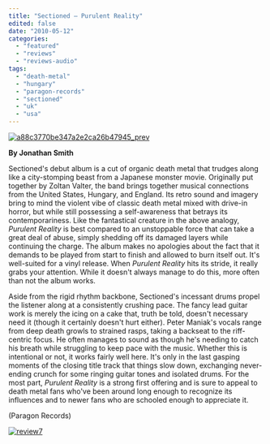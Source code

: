 ```yaml
---
title: "Sectioned – Purulent Reality"
edited: false
date: "2010-05-12"
categories:
  - "featured"
  - "reviews"
  - "reviews-audio"
tags:
  - "death-metal"
  - "hungary"
  - "paragon-records"
  - "sectioned"
  - "uk"
  - "usa"
---
```


[![a88c3770be347a2e2ca26b47945_prev](http://www.hellbound.ca/wp-content/uploads/2010/05/a88c3770be347a2e2ca26b47945_prev-300x300.jpg "a88c3770be347a2e2ca26b47945_prev")](http://www.hellbound.ca/wp-content/uploads/2010/05/a88c3770be347a2e2ca26b47945_prev.jpg)

**By Jonathan Smith**

Sectioned's debut album is a cut of organic death metal that trudges along like a city-stomping beast from a Japanese monster movie. Originally put together by Zoltan Valter, the band brings together musical connections from the United States, Hungary, and England. Its retro sound and imagery bring to mind the violent vibe of classic death metal mixed with drive-in horror, but while still possessing a self-awareness that betrays its contemporariness. Like the fantastical creature in the above analogy, _Purulent Reality_ is best compared to an unstoppable force that can take a great deal of abuse, simply shedding off its damaged layers while continuing the charge. The album makes no apologies about the fact that it demands to be played from start to finish and allowed to burn itself out. It's well-suited for a vinyl release. When _Purulent Reality_ hits its stride, it really grabs your attention. While it doesn't always manage to do this, more often than not the album works.

Aside from the rigid rhythm backbone, Sectioned's incessant drums propel the listener along at a consistently crushing pace. The fancy lead guitar work is merely the icing on a cake that, truth be told, doesn't necessary need it (though it certainly doesn't hurt either). Peter Maniak's vocals range from deep death growls to strained rasps, taking a backseat to the riff-centric focus. He often manages to sound as though he's needing to catch his breath while struggling to keep pace with the music. Whether this is intentional or not, it works fairly well here. It's only in the last gasping moments of the closing title track that things slow down, exchanging never-ending crunch for some ringing guitar tones and isolated drums. For the most part, _Purulent Reality_ is a strong first offering and is sure to appeal to death metal fans who've been around long enough to recognize its influences and to newer fans who are schooled enough to appreciate it.

(Paragon Records)

[![review7](http://www.hellbound.ca/wp-content/uploads/2009/08/review7.png "review7")](http://www.hellbound.ca/wp-content/uploads/2009/08/review7.png)
